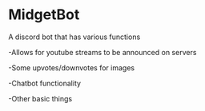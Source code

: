 # MidgetBot
A discord bot that has various functions

-Allows for youtube streams to be announced on servers

-Some upvotes/downvotes for images

-Chatbot functionality

-Other basic things
